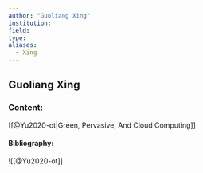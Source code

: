 ```yaml
---
author: "Guoliang Xing"
institution:
field:
type:
aliases:
  - Xing
---
```


## Guoliang Xing

### Content:
[[@Yu2020-ot|Green, Pervasive, And Cloud Computing]]

#### Bibliography:

![[@Yu2020-ot]]